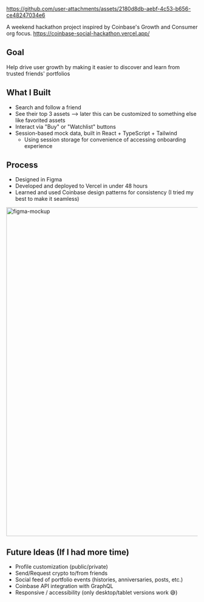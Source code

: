 

https://github.com/user-attachments/assets/2180d8db-aebf-4c53-b656-ce48247034e6



A weekend hackathon project inspired by Coinbase's Growth and Consumer org focus. https://coinbase-social-hackathon.vercel.app/

## Goal

 Help drive user growth by making it easier to discover and learn from trusted friends' portfolios

## What I Built

- Search and follow a friend
- See their top 3 assets --> later this can be customized to something else like favorited assets
- Interact via "Buy" or "Watchlist" buttons
- Session-based mock data, built in React + TypeScript + Tailwind
  - Using session storage for convenience of accessing onboarding experience

## Process

- Designed in Figma
- Developed and deployed to Vercel in under 48 hours
- Learned and used Coinbase design patterns for consistency (I tried my best to make it seamless)

<img width="867" alt="figma-mockup" src="https://github.com/user-attachments/assets/09f28e77-389f-4e01-bd45-17812ecbbf09" />

## Future Ideas (If I had more time)

- Profile customization (public/private)
- Send/Request crypto to/from friends
- Social feed of portfolio events (histories, anniversaries, posts, etc.)
- Coinbase API integration with GraphQL
- Responsive / accessibility (only desktop/tablet versions work 😅)

